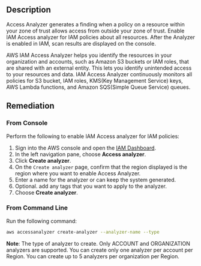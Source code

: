 ## Description

Access Analyzer generates a finding when a policy on a resource within your zone of trust allows access from outside your zone of trust.
Enable IAM Access analyzer for IAM policies about all resources. After the Analyzer is enabled in IAM, scan results are displayed on the console.

AWS IAM Access Analyzer helps you identify the resources in your organization and accounts, such as Amazon S3 buckets or IAM roles, that are shared with an external entity. This lets you identify unintended access to your resources and data. IAM Access Analyzer continuously monitors all policies for S3 bucket, IAM roles, KMS(Key Management Service) keys, AWS Lambda functions, and Amazon SQS(Simple Queue Service) queues.

## Remediation

### From Console

Perform the following to enable IAM Access analyzer for IAM policies:

1. Sign into the AWS console and open the [IAM Dashboard](https://console.aws.amazon.com/iam/home#/home).
2. In the left navigation pane, choose **Access analyzer**.
3. Click **Create analyzer**.
4. On the `Create analyzer` page, confirm that the region displayed is the region where you want to enable Access Analyzer.
5. Enter a name for the analyzer or can keep the system generated.
6. Optional. add any tags that you want to apply to the analyzer.
7. Choose **Create analyzer**.

### From Command Line

Run the following command:

```bash
aws accessanalyzer create-analyzer --analyzer-name --type
```

**Note**: The type of analyzer to create. Only ACCOUNT and ORGANIZATION analyzers are supported. You can create only one analyzer per account per Region. You can create up to 5 analyzers per organization per Region.
